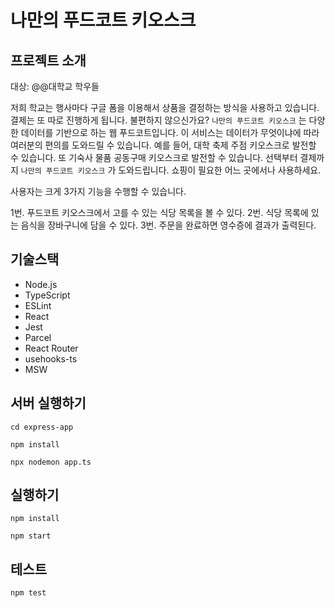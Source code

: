 # 나만의 푸드코트 키오스크

## 프로젝트 소개

대상: @@대학교 학우들

저희 학교는 행사마다 구글 폼을 이용해서 상품을 결정하는 방식을 사용하고 있습니다. 결제는 또 따로 진행하게 됩니다. 불편하지 않으신가요?
`나만의 푸드코트 키오스크` 는 다양한 데이터를 기반으로 하는 웹 푸드코트입니다. 이 서비스는 데이터가 무엇이냐에 따라 여러분의 편의를 도와드릴 수 있습니다. 예를 들어, 대학 축제 주점 키오스크로 발전할 수 있습니다. 또 기숙사 물품 공동구매 키오스크로 발전할 수 있습니다. 선택부터 결제까지 `나만의 푸드코트 키오스크` 가 도와드립니다. 쇼핑이 필요한 어느 곳에서나 사용하세요.

사용자는 크게 3가지 기능을 수행할 수 있습니다.

1번. 푸드코트 키오스크에서 고를 수 있는 식당 목록을 볼 수 있다.
2번. 식당 목록에 있는 음식을 장바구니에 담을 수 있다.
3번. 주문을 완료하면 영수증에 결과가 출력된다.

## 기술스택

- Node.js
- TypeScript
- ESLint
- React
- Jest
- Parcel
- React Router
- usehooks-ts
- MSW

## 서버 실행하기

```shell
cd express-app

npm install

npx nodemon app.ts
```

## 실행하기

```shell
npm install

npm start
```

## 테스트

```shell
npm test
```
